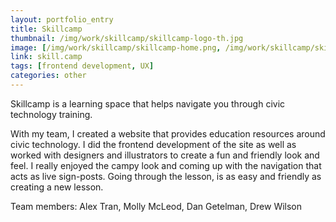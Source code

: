 ```yaml
---
layout: portfolio_entry
title: Skillcamp
thumbnail: /img/work/skillcamp/skillcamp-logo-th.jpg
image: [/img/work/skillcamp/skillcamp-home.png, /img/work/skillcamp/skillcamp-lesson.jpg, /img/work/skillcamp/skillcamp-lesson-new.png]
link: skill.camp
tags: [frontend development, UX]
categories: other
---
```


Skillcamp is a learning space that helps navigate you through civic technology training. 

With my team, I created a website that provides education resources around civic technology. I did the frontend development of the site as well as worked with designers and illustrators to create a fun and friendly look and feel. I really enjoyed the campy look and coming up with the navigation that acts as live sign-posts. Going through the lesson, is as easy and friendly as creating a new lesson.

Team members: Alex Tran, Molly McLeod, Dan Getelman, Drew Wilson
